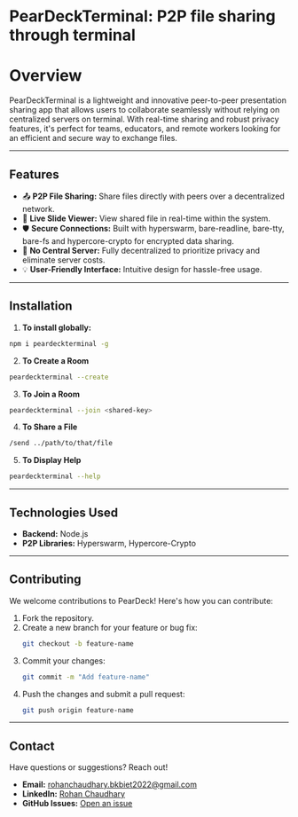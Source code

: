 # **PearDeckTerminal: P2P file sharing through terminal**

# **Overview**
PearDeckTerminal is a lightweight and innovative peer-to-peer presentation sharing app that allows users to collaborate seamlessly without relying on centralized servers on terminal. With real-time sharing and robust privacy features, it's perfect for teams, educators, and remote workers looking for an efficient and secure way to exchange files.


---

## **Features**
- 📤 **P2P File Sharing:** Share files directly with peers over a decentralized network.  
- 📄 **Live Slide Viewer:** View shared file in real-time within the system.  
- 🛡️ **Secure Connections:** Built with hyperswarm, bare-readline, bare-tty, bare-fs and hypercore-crypto for encrypted data sharing.  
- 🚀 **No Central Server:** Fully decentralized to prioritize privacy and eliminate server costs.  
- 💡 **User-Friendly Interface:** Intuitive design for hassle-free usage. 

---

## **Installation**
1. **To install globally:**  
```bash
npm i peardeckterminal -g
```
2. **To Create a Room**
```bash
peardeckterminal --create
```
3. **To Join a Room**
```bash
peardeckterminal --join <shared-key>
```
4. **To Share a File**
```bash
/send ../path/to/that/file
```
5. **To Display Help**
```bash
peardeckterminal --help
```

---

## **Technologies Used**  
- **Backend:** Node.js  
- **P2P Libraries:** Hyperswarm, Hypercore-Crypto

---

## **Contributing**  
We welcome contributions to PearDeck! Here's how you can contribute:  
1. Fork the repository.  
2. Create a new branch for your feature or bug fix:  
   ```bash
   git checkout -b feature-name
   ```
3. Commit your changes:  
   ```bash
   git commit -m "Add feature-name"
   ```
4. Push the changes and submit a pull request:  
   ```bash
   git push origin feature-name
   ```

---

## **Contact**  
Have questions or suggestions? Reach out!  
- **Email:** rohanchaudhary.bkbiet2022@gmail.com  
- **LinkedIn:** [Rohan Chaudhary](https://www.linkedin.com/in/rohan-chaudhary-399742255)
- **GitHub Issues:** [Open an issue](https://github.com/Codesamp-Rohan/peardeckterminal/issues)  